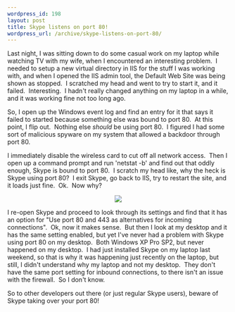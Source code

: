 ```yaml
--- 
wordpress_id: 198
layout: post
title: Skype listens on port 80!
wordpress_url: /archive/skype-listens-on-port-80/
---
```


<p>Last night, I was sitting down to do some casual work on my laptop while watching TV with my wife, when I encountered an interesting problem.&nbsp; I needed to setup a new virtual directory in IIS for the stuff I was working with, and when I opened the IIS admin tool, the Default Web Site was being shown as stopped.&nbsp; I scratched my head and went to try to start it, and it failed.&nbsp; Interesting.&nbsp; I hadn't really changed anything on my laptop in a while, and it was working fine not too long ago.</p> <p>So, I open up the Windows event log and find an entry for it that says it failed to started because something else was bound to port 80.&nbsp; At this point, I flip out.&nbsp; Nothing else <em>should</em> be using port 80.&nbsp; I figured I had some sort of malicious spyware on my system that allowed a backdoor through port 80.</p> <p>I immediately disable the wireless card to cut off all network access.&nbsp; Then I open up a command prompt and run 'netstat -b' and find out that oddly enough, Skype is bound to port 80.&nbsp; I scratch my head like, why the heck is Skype using port 80?&nbsp; I exit Skype, go back to IIS, try to restart the site, and it loads just fine.&nbsp; Ok.&nbsp; Now why?</p> <p align="center"><a href='http://static.flickr.com/79/243272660_897fae1c98.jpg' title='Skype uses port 80?' details='http://www.flickr.com/photos/99026274@N00/243272660/' detailsText='Flickr page' rel='lightbox'><img src='http://static.flickr.com/79/243272660_897fae1c98_m.jpg' border='0'></a></p> <p>I re-open Skype and proceed to look through its settings and find that it has an option for "Use port 80 and 443 as alternatives for incoming connections".&nbsp; Ok, now it makes sense.&nbsp; But then I look at my desktop and it has the same setting enabled, but yet I've never had a problem with Skype using port 80 on my desktop.&nbsp; Both Windows XP Pro SP2, but never happened on my desktop.&nbsp; I had just installed Skype on my laptop last weekend, so that is why it was happening just recently on the laptop, but still, I didn't understand why my laptop and not my desktop.&nbsp; They don't have the same port setting for inbound connections, to there isn't an issue with the firewall.&nbsp; So I don't know.</p> <p>So to other developers out there (or just regular Skype users), beware of Skype taking over your port 80!</p>
         
